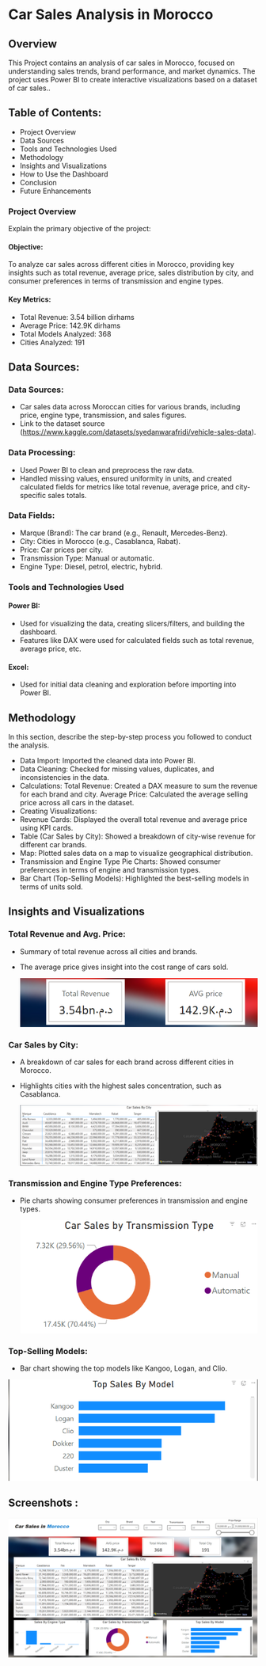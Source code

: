 # Car Sales Analysis in Morocco

## Overview
This Project contains an analysis of car sales in Morocco, focused on understanding sales trends, brand performance, and market dynamics. The project uses Power BI to create interactive visualizations based on a dataset of car sales..



## Table of Contents:

- Project Overview
- Data Sources
- Tools and Technologies Used
- Methodology
- Insights and Visualizations
- How to Use the Dashboard
- Conclusion
- Future Enhancements

### Project Overview
Explain the primary objective of the project:

#### Objective:
To analyze car sales across different cities in Morocco, providing key insights such as total revenue, average price, sales distribution by city, and consumer preferences in terms of transmission and engine types.

#### Key Metrics:
- Total Revenue: 3.54 billion dirhams
- Average Price: 142.9K dirhams
- Total Models Analyzed: 368
- Cities Analyzed: 191
  


## Data Sources:

### Data Sources:
- Car sales data across Moroccan cities for various brands, including price, engine type, transmission, and sales figures.
-  Link to the dataset source (https://www.kaggle.com/datasets/syedanwarafridi/vehicle-sales-data).
  
### Data Processing:
- Used Power BI to clean and preprocess the raw data.
- Handled missing values, ensured uniformity in units, and created calculated fields for metrics like total revenue, average price, and city-specific sales totals.

  
### Data Fields:
- Marque (Brand): The car brand (e.g., Renault, Mercedes-Benz).
- City: Cities in Morocco (e.g., Casablanca, Rabat).
- Price: Car prices per city.
- Transmission Type: Manual or automatic.
- Engine Type: Diesel, petrol, electric, hybrid.



### Tools and Technologies Used

#### Power BI:
- Used for visualizing the data, creating slicers/filters, and building the dashboard.
- Features like DAX were used for calculated fields such as total revenue, average price, etc.
#### Excel:
- Used for initial data cleaning and exploration before importing into Power BI.


## Methodology
In this section, describe the step-by-step process you followed to conduct the analysis.

- Data Import: Imported the cleaned data into Power BI.
- Data Cleaning: Checked for missing values, duplicates, and inconsistencies in the data.
- Calculations:
Total Revenue: Created a DAX measure to sum the revenue for each brand and city.
Average Price: Calculated the average selling price across all cars in the dataset.
- Creating Visualizations:
- Revenue Cards: Displayed the overall total revenue and average price using KPI cards.
- Table (Car Sales by City): Showed a breakdown of city-wise revenue for different car brands.
- Map: Plotted sales data on a map to visualize geographical distribution.
- Transmission and Engine Type Pie Charts: Showed consumer preferences in terms of engine and transmission types.
- Bar Chart (Top-Selling Models): Highlighted the best-selling models in terms of units sold.


## Insights and Visualizations

### Total Revenue and Avg. Price:
- Summary of total revenue across all cities and brands.
- The average price gives insight into the cost range of cars sold.

  ![image alt](https://github.com/IsmailMaaji/Car-Sales-Analysis-in-Morocco/blob/main/images/AVG%20and%20total%20revenu.png)

### Car Sales by City:
- A breakdown of car sales for each brand across different cities in Morocco.
- Highlights cities with the highest sales concentration, such as Casablanca.

   ![image alt](https://github.com/IsmailMaaji/Car-Sales-Analysis-in-Morocco/blob/main/images/map.png)

### Transmission and Engine Type Preferences:
- Pie charts showing consumer preferences in transmission and engine types.

   ![image alt](https://github.com/IsmailMaaji/Car-Sales-Analysis-in-Morocco/blob/main/images/transmission.png)

### Top-Selling Models:
- Bar chart showing the top models like Kangoo, Logan, and Clio.

 ![image alt](https://github.com/IsmailMaaji/Car-Sales-Analysis-in-Morocco/blob/main/images/model.png)

## Screenshots :

![image alt](https://github.com/IsmailMaaji/Car-Sales-Analysis-in-Morocco/blob/main/images/1st%20one.png)
